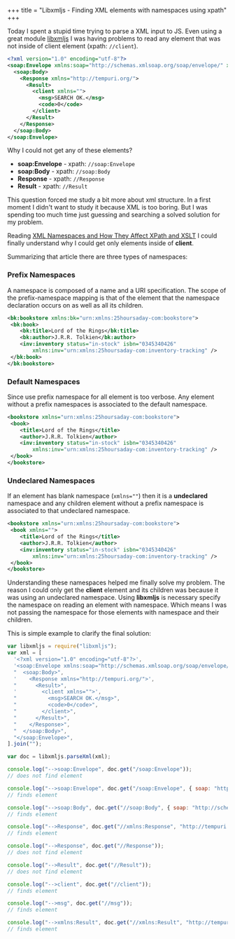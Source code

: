 +++
title = "Libxmljs - Finding XML elements with namespaces using xpath"
+++

Today I spent a stupid time trying to parse a XML input to JS. Even using a great module [libxmljs](https://github.com/polotek/libxmljs) I was having problems to read any element that was not inside of client element (xpath: `//client`).

```xml
<?xml version="1.0" encoding="utf-8"?>
<soap:Envelope xmlns:soap="http://schemas.xmlsoap.org/soap/envelope/" xmlns:xsd="http://www.w3.org/2001/XMLSchema">
  <soap:Body>
    <Response xmlns="http://tempuri.org/">
      <Result>
        <client xmlns="">
          <msg>SEARCH OK.</msg>
          <code>0</code>
        </client>
      </Result>
    </Response>
  </soap:Body>
</soap:Envelope>
```

Why I could not get any of these elements?

- **soap:Envelope** - xpath: `//soap:Envelope`
- **soap:Body** - xpath: `//soap:Body`
- **Response** - xpath: `//Response`
- **Result** - xpath: `//Result`

This question forced me study a bit more about xml structure. In a first moment I didn't want to study it because XML is too boring. But I was spending too much time just guessing and searching a solved solution for my problem.

Reading [XML Namespaces and How They Affect XPath and XSLT](http://msdn.microsoft.com/en-us/library/ms950779.aspx) I could finally understand why I could get only elements inside of **client**.

Summarizing that article there are three types of namespaces:

### Prefix Namespaces

A namespace is composed of a name and a URI specification. The scope of the prefix-namespace mapping is that of the element that the namespace declaration occurs on as well as all its children.

```xml
<bk:bookstore xmlns:bk="urn:xmlns:25hoursaday-com:bookstore">
 <bk:book>
    <bk:title>Lord of the Rings</bk:title>
    <bk:author>J.R.R. Tolkien</bk:author>
    <inv:inventory status="in-stock" isbn="0345340426"
        xmlns:inv="urn:xmlns:25hoursaday-com:inventory-tracking" />
 </bk:book>
</bk:bookstore>
```

### Default Namespaces

Since use prefix namespace for all element is too verbose. Any element without a prefix namespaces is associated to the default namespace.

```xml
<bookstore xmlns="urn:xmlns:25hoursaday-com:bookstore">
 <book>
    <title>Lord of the Rings</title>
    <author>J.R.R. Tolkien</author>
    <inv:inventory status="in-stock" isbn="0345340426"
        xmlns:inv="urn:xmlns:25hoursaday-com:inventory-tracking" />
 </book>
</bookstore>
```

### Undeclared Namespaces

If an element has blank namespace (`xmlns=""`) then it is a **undeclared** namespace and any children element without a prefix namespace is associated to that undeclared namespace.

```xml
<bookstore xmlns="urn:xmlns:25hoursaday-com:bookstore">
 <book xmlns="">
    <title>Lord of the Rings</title>
    <author>J.R.R. Tolkien</author>
    <inv:inventory status="in-stock" isbn="0345340426"
        xmlns:inv="urn:xmlns:25hoursaday-com:inventory-tracking" />
 </book>
</bookstore>
```

Understanding these namespaces helped me finally solve my problem. The reason I could only get the **client** element and its children was because it was using an undeclared namespace. Using **libxmljs** is necessary specify the namespace on reading an element with namespace. Which means I was not passing the namespace for those elements with namespace and their children.

This is simple example to clarify the final solution:

```js
var libxmljs = require("libxmljs");
var xml = [
  '<?xml version="1.0" encoding="utf-8"?>',
  '<soap:Envelope xmlns:soap="http://schemas.xmlsoap.org/soap/envelope/" xmlns:xsd="http://www.w3.org/2001/XMLSchema">',
  "  <soap:Body>",
  '    <Response xmlns="http://tempuri.org/">',
  "      <Result>",
  '        <client xmlns="">',
  "          <msg>SEARCH OK.</msg>",
  "          <code>0</code>",
  "        </client>",
  "      </Result>",
  "    </Response>",
  "  </soap:Body>",
  "</soap:Envelope>",
].join("");

var doc = libxmljs.parseXml(xml);

console.log("-->soap:Envelope", doc.get("/soap:Envelope"));
// does not find element

console.log("-->soap:Envelope", doc.get("/soap:Envelope", { soap: "http://schemas.xmlsoap.org/soap/envelope/" }));
// finds element

console.log("-->soap:Body", doc.get("//soap:Body", { soap: "http://schemas.xmlsoap.org/soap/envelope/" }));
// finds element

console.log("-->Response", doc.get("//xmlns:Response", "http://tempuri.org/"));
// finds element

console.log("-->Response", doc.get("//Response"));
// does not find element

console.log("-->Result", doc.get("//Result"));
// does not find element

console.log("-->client", doc.get("//client"));
// finds element

console.log("-->msg", doc.get("//msg"));
// finds element

console.log("-->xmlns:Result", doc.get("//xmlns:Result", "http://tempuri.org/").get("//msg"));
// finds element
```
